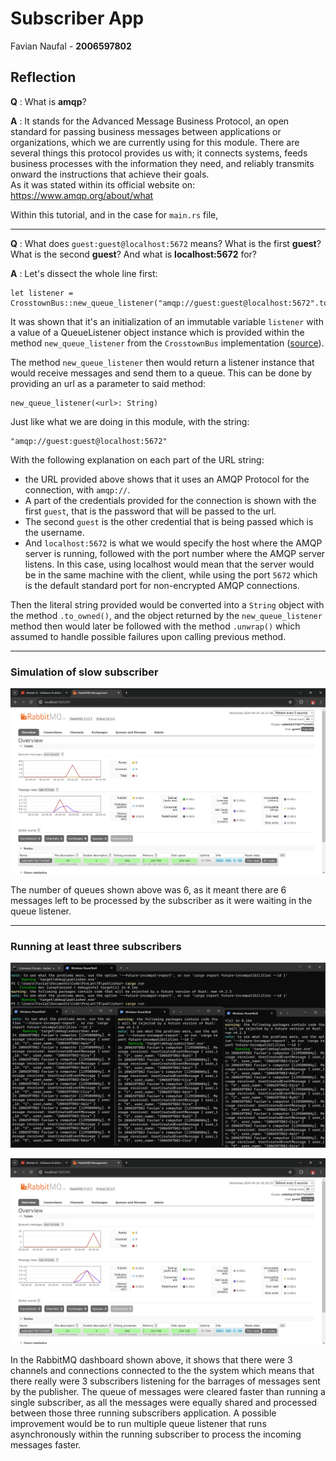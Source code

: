 # Subscriber App
Favian Naufal - **2006597802**


## Reflection
**Q** : What is **amqp**?

**A** : It stands for the Advanced Message Business Protocol, an open standard for passing business messages between applications or organizations, which we are currently using for this module. There are several things this protocol provides us with; it connects systems, feeds business processes with the information they need, and reliably transmits onward the instructions that achieve their goals. <br>
As it was stated within its official website on: https://www.amqp.org/about/what

Within this tutorial, and in the case for `main.rs` file, 

---
**Q** : What does `guest:guest@localhost:5672` means? What is the first **guest**? What is the second **guest**? And what is **localhost:5672** for?

**A** : Let's dissect the whole line first:
```
let listener = CrosstownBus::new_queue_listener("amqp://guest:guest@localhost:5672".to_owned()).unwrap();
```
It was shown that it's an initialization of an immutable variable `listener` with a value of a QueueListener object instance which is provided within the method `new_queue_listener` from the `CrosstownBus` implementation ([source](https://docs.rs/crosstown_bus/0.5.3/crosstown_bus/struct.CrosstownBus.html#method.new_queue_listener)). 

The method `new_queue_listener` then would return a listener instance that would receive messages and send them to a queue. This can be done by providing an url as a parameter to said method:
```
new_queue_listener(<url>: String)
```
Just like what we are doing in this module, with the string:
```
"amqp://guest:guest@localhost:5672"
```
With the following explanation on each part of the URL string:
- the URL provided above shows that it uses an AMQP Protocol for the connection, with `amqp://`.
- A part of the credentials provided for the connection is shown with the first `guest`, that is the password that will be passed to the url.
- The second `guest` is the other credential that is being passed which is the username.
- And `localhost:5672` is what we would specify the host where the AMQP server is running, followed with the port number where the AMQP server listens. In this case, using localhost would mean that the server would be in the same machine with the client, while using the port `5672` which is the default standard port for non-encrypted AMQP connections.

Then the literal string provided would be converted into a `String` object with the method `.to_owned()`, and the object returned by the `new_queue_listener` method then would later be followed with the method `.unwrap()` which assumed to handle possible failures upon calling previous method. 

---
### Simulation of slow subscriber
![Simulation of slow subscriber](image.png)

The number of queues shown above was 6, as it meant there are 6 messages left to be processed by the subscriber as it were waiting in the queue listener.

---
### Running at least three subscribers
![alt text](image-1.png)

![alt text](image-2.png)

In the RabbitMQ dashboard shown above, it shows that there were 3 channels and connections connected to the the system which means that there really were 3 subscribers listening for the barrages of messages sent by the publisher. The queue of messages were cleared faster than running a single subscriber, as all the messages were equally shared and processed between those three running subscribers application. A possible improvement would be to run multiple queue listener that runs asynchronously within the running subscriber to process the incoming messages faster. 
